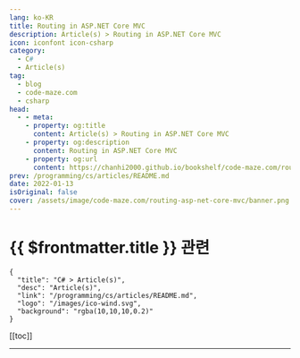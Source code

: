 ```yaml
---
lang: ko-KR
title: Routing in ASP.NET Core MVC
description: Article(s) > Routing in ASP.NET Core MVC
icon: iconfont icon-csharp
category: 
  - C#
  - Article(s)
tag: 
  - blog
  - code-maze.com
  - csharp
head:  
  - - meta:
    - property: og:title
      content: Article(s) > Routing in ASP.NET Core MVC
    - property: og:description
      content: Routing in ASP.NET Core MVC
    - property: og:url
      content: https://chanhi2000.github.io/bookshelf/code-maze.com/routing-asp-net-core-mvc.html
prev: /programming/cs/articles/README.md
date: 2022-01-13
isOriginal: false
cover: /assets/image/code-maze.com/routing-asp-net-core-mvc/banner.png
---
```


# {{ $frontmatter.title }} 관련

```component VPCard
{
  "title": "C# > Article(s)",
  "desc": "Article(s)",
  "link": "/programming/cs/articles/README.md",
  "logo": "/images/ico-wind.svg",
  "background": "rgba(10,10,10,0.2)"
}
```

[[toc]]

---

<SiteInfo
  name="Routing in ASP.NET Core MVC"
  desc="In this article, we’re going to discuss the conventional and attribute routing capabilities and the support for file upload in ASP.NET Core MVC."
  url="https://code-maze.com/routing-asp-net-core-mvc/"
  logo="/assets/image/code-maze.com/favicon.png"
  preview="/assets/image/code-maze.com/routing-asp-net-core-mvc/banner.png"/>

<!-- TODO: 작성 -->
